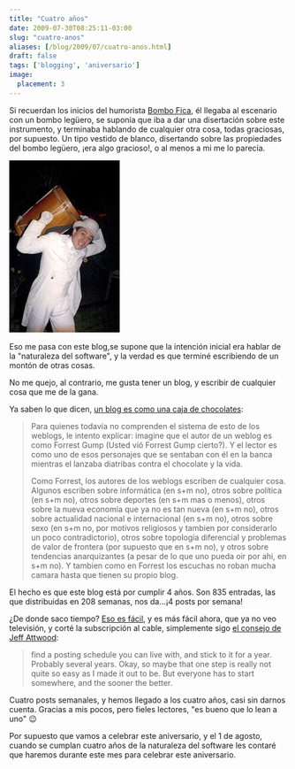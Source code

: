```yaml
---
title: "Cuatro años"
date: 2009-07-30T08:25:11-03:00
slug: "cuatro-anos"
aliases: [/blog/2009/07/cuatro-anos.html]
draft: false
tags: ['blogging', 'aniversario']
image:
  placement: 3
---
```


Si recuerdan los inicios del humorista [Bombo Fica](http://www.facebook.com/pages/BOMBO-FICA/31802343888), él llegaba
al escenario con un bombo legüero, se suponía que iba a dar una
disertación sobre este instrumento, y terminaba hablando de cualquier
otra cosa, todas graciosas, por supuesto. Un tipo vestido de blanco,
disertando sobre las propiedades del bombo legüero, ¡era algo gracioso!,
o al menos a mi me lo parecía.

![](bombo.jpg)

Eso me pasa con este blog,se supone que la intención inicial era hablar de
la "naturaleza del software", y la verdad es que terminé escribiendo
de un montón de otras cosas.

No me quejo, al contrario, me gusta tener un blog, y escribir de
cualquier cosa que me de la gana.

Ya saben lo que dicen, [un blog es como una caja de
chocolates](http://www.santamaradona.org/blog/0302/138):

> Para quienes todavía no comprenden el sistema de esto de los weblogs,
> le intento explicar: imagine que el autor de un weblog es como Forrest
> Gump (Usted vió Forrest Gump cierto?). Y el lector es como uno de esos
> personajes que se sentaban con él en la banca mientras el lanzaba
> diatribas contra el chocolate y la vida.
>
> Como Forrest, los autores de los weblogs escriben de cualquier cosa.
> Algunos escriben sobre informática (en s+m no), otros sobre política
> (en s+m no), otros sobre deportes (en s+m mas o menos), otros sobre la
> nueva economía que ya no es tan nueva (en s+m no), otros sobre
> actualidad nacional e internacional (en s+m no), otros sobre sexo (en
> s+m no, por motivos religiosos y tambien por considerarlo un poco
> contradictorio), otros sobre topología diferencial y problemas de
> valor de frontera (por supuesto que en s+m no), y otros sobre
> tendencias anarquizantes (a pesar de lo que uno pueda oir por ahi, en
> s+m no). Y tambien como en Forrest los escuchas no roban mucha camara
> hasta que tienen su propio blog.


El hecho es que este blog está por cumplir 4 años. Son 835 entradas, las
que distribuidas en 208 semanas, nos da\...¡4 posts por semana!

¿De donde saco tiempo? [Eso es fácil](/2008/06/de-donde-saca-el-tiempo-la-gente.html),
y es más fácil ahora, que ya no veo televisión, y corté la subscripción
al cable, simplemente sigo [el consejo de Jeff Attwood](http://www.codinghorror.com/blog/archives/000983.html):

> find a posting schedule you can live with, and stick to it for a year.
> Probably several years. Okay, so maybe that one step is really not
> quite so easy as I made it out to be. But everyone has to start
> somewhere, and the sooner the better.

Cuatro posts semanales, y hemos llegado a los cuatro años, casi sin
darnos cuenta. Gracias a mis pocos, pero fieles lectores, "es bueno que
lo lean a uno" :wink:       

Por supuesto que vamos a celebrar este aniversario, y el 1 de agosto,
cuando se cumplan cuatro años de la naturaleza del software les contaré
que haremos durante este mes para celebrar este aniversario.
